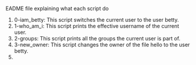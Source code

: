 EADME file explaining what each script do

1. 0-iam_betty: This script switches the current user to the user betty.
2. 1-who_am_i: This script prints the effective username of the current user.
3. 2-groups: This script prints all the groups the current user is part of.
4. 3-new_owner: This script changes the owner of the file hello to the user betty. 
5. 
